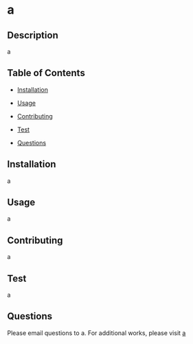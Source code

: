 # a
  

  ## Description
  a

  ## Table of Contents
  - [Installation](#installation)
  - [Usage](#usage)

  - [Contributing](#contributing)
  - [Test](#test)
  - [Questions](#questions)

  ## Installation
  a

  ## Usage
  a

  

  ## Contributing
  a

  ## Test
  a

  ## Questions
  Please email questions to a.
  For additional works, please visit [a](https://github.com/a)

